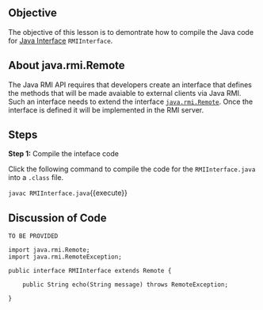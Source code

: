 ## Objective
The objective of this lesson is to demontrate how to compile the Java code for [Java Interface](https://www.w3schools.com/java/java_interface.asp) `RMIInterface`.

## About java.rmi.Remote

The Java RMI API requires that developers create an interface that defines the methods that will be made avaiable to external clients via Java RMI. Such an interface needs to extend the interface [`java.rmi.Remote`](https://docs.oracle.com/javase/7/docs/api/java/rmi/Remote.html). Once the interface is defined it will be implemented in the RMI server.

## Steps

**Step 1:** Compile the inteface code

Click the following command to compile the code for the `RMIInterface.java` into a `.class` file.


`javac RMIInterface.java`{{execute}}

## Discussion of Code

`TO BE PROVIDED`

```
import java.rmi.Remote;
import java.rmi.RemoteException;

public interface RMIInterface extends Remote {

    public String echo(String message) throws RemoteException;

}
```